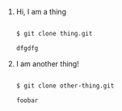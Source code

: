 1. Hi, I am a thing

    ```sh
    
    $ git clone thing.git
   
    dfgdfg
    ```

1. I am another thing!

    ```sh
   
    $ git clone other-thing.git

    foobar
    ```
